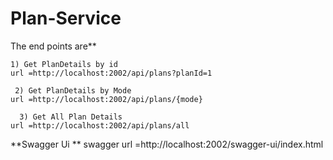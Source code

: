 # Plan-Service
The  end points are**
  
    1) Get PlanDetails by id
    url =http://localhost:2002/api/plans?planId=1    
   
     2) Get PlanDetails by Mode
    url =http://localhost:2002/api/plans/{mode}
  
      3) Get All Plan Details
    url =http://localhost:2002/api/plans/all
  
  **Swagger Ui **
    swagger url =http://localhost:2002/swagger-ui/index.html
